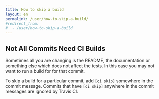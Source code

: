 ```yaml
---
title: How to skip a build
layout: en
permalink: /user/how-to-skip-a-build/
#redirect_from:
#  - /user/how-to-skip-a-build
---
```


## Not All Commits Need CI Builds

Sometimes all you are changing is the README, the documentation or something else 
which does not affect the tests. In this case you may not want to run a build for
for that commit. 

To skip a build for a particular commit, add `[ci skip]` somewhere in the commit 
message. Commits that have `[ci skip]` anywhere in the commit messages are ignored by 
Travis CI.
